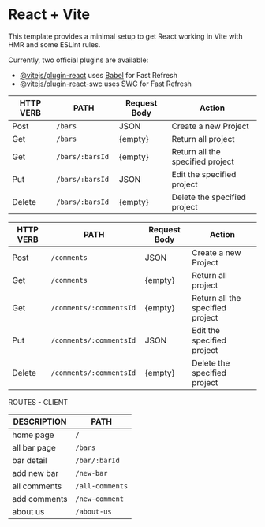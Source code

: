 # React + Vite

This template provides a minimal setup to get React working in Vite with HMR and some ESLint rules.

Currently, two official plugins are available:

- [@vitejs/plugin-react](https://github.com/vitejs/vite-plugin-react/blob/main/packages/plugin-react/README.md) uses [Babel](https://babeljs.io/) for Fast Refresh
- [@vitejs/plugin-react-swc](https://github.com/vitejs/vite-plugin-react-swc) uses [SWC](https://swc.rs/) for Fast Refresh


|   HTTP VERB   |     PATH        | Request Body |                 Action              |
| ------------- | -------------   | -------------| ----------------------------------- |
| Post          | `/bars`         | JSON         | Create a new Project                |
| Get           | `/bars `        | {empty}      | Return all project                  |
| Get           | `/bars/:barsId `| {empty}      | Return all the specified project    |
| Put           | `/bars/:barsId` | JSON         | Edit the specified project          |
| Delete        | `/bars/:barsId` | {empty}      | Delete the specified project        |




|   HTTP VERB   |         PATH            | Request Body |             Action               |
| ------------- | ----------------------- | ------------ | -------------------------------  |
| Post          | `/comments `            | JSON         | Create a new Project             |
| Get           |` /comments `            | {empty}      | Return all project               |
| Get           | `/comments/:commentsId `| {empty}      | Return all the specified project |
| Put           | `/comments/:commentsId `| JSON         | Edit the specified project       |
| Delete        | `/comments/:commentsId `| {empty}      | Delete the specified project     |



ROUTES - CLIENT

|   DESCRIPTION     |           PATH          | 
| ----------------  | ----------------------- |
| home page         | `/`                     | 
| all bar page      |` /bars `                | 
| bar detail        | `/bar/:barId `          | 
| add new bar       | `/new-bar `             | 
| all comments      | `/all-comments`         | 
| add comments      | `/new-comment`          | 
| about us          | `/about-us`             | 